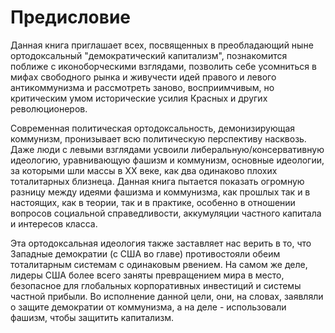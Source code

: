 # Предисловие

<p>Данная книга приглашает всех, посвященных в преобладающий ныне ортодоксальный "демократический капитализм", познакомится поближе с иконоборческими взглядами, позволить себе усомниться в мифах свободного рынка и живучести идей правого и левого антикоммунизма и рассмотреть заново, восприимчивым, но критическим умом исторические усилия Красных и других революционеров.</p>

<p>Современная политическая ортодоксальность, демонизирующая коммунизм, пронизывает всю политическую перспективу насквозь. Даже люди с левыми взглядами усвоили либеральную/консервативную идеологию, уравнивающую фашизм и коммунизм, основные идеологии, за которыми шли массы в XX веке, как два одинаково плохих тоталитарных близнеца. Данная книга пытается показать огромную разницу между идеями фашизма и коммунизма, как прошлых так и в настоящих, как в теории, так и в практике, особенно в отношении вопросов социальной справедливости, аккумуляции частного капитала и интересов класса.</p>

<p>Эта ортодоксальная идеология также заставляет нас верить в то, что Западные демократии (с США во главе) противостояли обеим тоталитарным системам с одинаковым рвением. На самом же деле, лидеры США более всего заняты превращением мира в место, безопасное для глобальных корпоративных инвестиций и системы частной прибыли. Во исполнение данной цели, они, на словах, заявляли о защите демократии от коммунизма, а на деле - использовали фашизм, чтобы защитить капитализм.</p>
